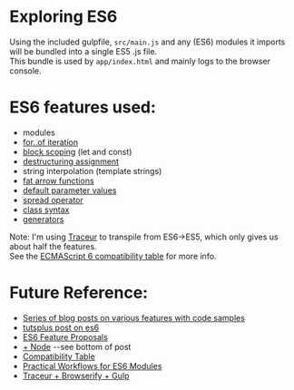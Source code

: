 # Exploring ES6

Using the included gulpfile, `src/main.js` and any (ES6) modules it imports will be bundled into a single ES5 .js file.  
This bundle is used by `app/index.html` and mainly logs to the browser console.

# ES6 features used:

* modules
* [for..of iteration](http://tc39wiki.calculist.org/es6/for-of/)
* [block scoping](http://tc39wiki.calculist.org/es6/block-scoping/) (let and const)
* [destructuring assignment](https://code.google.com/p/traceur-compiler/wiki/LanguageFeatures#Destructuring_Assignment)
* string interpolation (template strings)
* [fat arrow functions](http://tc39wiki.calculist.org/es6/arrow-functions/)
* [default parameter values](http://tc39wiki.calculist.org/es6/default-parameter-values/)
* [spread operator](https://code.google.com/p/traceur-compiler/wiki/LanguageFeatures#Spread_Operator)
* [class syntax](https://code.google.com/p/traceur-compiler/wiki/LanguageFeatures#Classes)
* [generators](https://code.google.com/p/traceur-compiler/wiki/LanguageFeatures#Generators)


Note: I'm using [Traceur](https://github.com/google/traceur-compiler) to transpile from ES6->ES5, which only gives us about half the features.  
See the [ECMAScript 6 compatibility table](http://kangax.github.io/compat-table/es6/#tr) for more info.

# Future Reference:

* [Series of blog posts on various features with code samples](http://ariya.ofilabs.com/2013/02/es6-and-destructuring-assignment.html)
* [tutsplus post on es6](http://code.tutsplus.com/articles/ecmascript-6-today--net-31582)
* [ES6 Feature Proposals](http://tc39wiki.calculist.org/es6/)
* [+ Node](http://www.airpair.com/javascript/posts/using-es6-harmony-with-nodejs) --see bottom of post
* [Compatibility Table](http://kangax.github.io/compat-table/es6/#tr)
* [Practical Workflows for ES6 Modules](http://guybedford.com/practical-workflows-for-es6-modules)
* [Traceur + Browserify + Gulp](http://www.mattgreer.org/articles/traceur-gulp-browserify-es6/)
